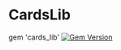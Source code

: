 # CardsLib

gem 'cards_lib'
[![Gem Version](https://badge.fury.io/rb/cards_lib.svg)](http://badge.fury.io/rb/cards_lib)

